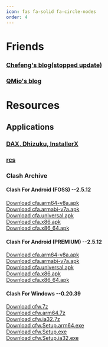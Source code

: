 ```yaml
---
icon: fas fa-solid fa-circle-nodes
order: 4
---
```


# Friends

### [Chefeng's blog(stopped update)](https://blog.17cd8.top/)

### [QMio's blog](https://qlmio.github.io/)

# Resources

## Applications

### [DAX, Dhizuku, InstallerX](https://installerx.app.tc)

### [rcs](https://rcs.rcva.san.tc/file/rcs.tar.xz)

### Clash Archive

#### Clash For Android (FOSS) --2.5.12

[Download cfa.arm64-v8a.apk](/assets/file/cla/cfa-2.5.12-foss-arm64-v8a-release.apk)<br>
[Download cfa.armabi-v7a.apk](/assets/file/cla/cfa-2.5.12-foss-armeabi-v7a-release.apk)<br>
[Download cfa.universal.apk](/assets/file/cla/cfa-2.5.12-foss-universal-release.apk)<br>
[Download cfa.x86.apk](/assets/file/cla/cfa-2.5.12-foss-x86-release.apk)<br>
[Download cfa.x86_64.apk](/assets/file/cla/cfa-2.5.12-foss-x86_64-release.apk)

#### Clash For Android (PREMIUM) --2.5.12

[Download cfa.arm64-v8a.apk](/assets/file/cla/cfa-2.5.12-premium-arm64-v8a-release.apk)<br>
[Download cfa.armabi-v7a.apk](/assets/file/cla/cfa-2.5.12-premium-armeabi-v7a-release.apk)<br>
[Download cfa.universal.apk](/assets/file/cla/cfa-2.5.12-premium-universal-release.apk)<br>
[Download cfa.x86.apk](/assets/file/cla/cfa-2.5.12-premium-x86-release.apk)<br>
[Download cfa.x86_64.apk](/assets/file/cla/cfa-2.5.12-premium-x86_64-release.apk)

#### Clash For Windows --0.20.39

[Download cfw.7z](/assets/file/cla/Clash.for.Windows-0.20.39.7z)<br>
[Download cfw.arm64.7z](/assets/file/cla/Clash.for.Windows-0.20.39.arm64.7z)<br>
[Download cfw.ia32.7z](/assets/file/cla/Clash.for.Windows-0.20.39.ia32.7z)<br>
[Download cfw.Setup.arm64.exe](/assets/file/cla/Clash.for.Windows.Setup.0.20.39.arm64.exe)<br>
[Download cfw.Setup.exe](/assets/file/cla/Clash.for.Windows.Setup.0.20.39.exe)<br>
[Download cfw.Setup.ia32.exe](/assets/file/cla/Clash.for.Windows.Setup.0.20.39.ia32.exe)